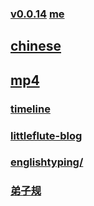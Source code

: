 ### [v0.0.14](https://github.com/shanuan/blog/edit/master/README.md) [me](https://shanuan.github.io/blog/)
## [chinese](chinese)
## [mp4](mp4)
### [timeline](timeline.html)
### [littleflute-blog](https://littleflute.github.io/blog/)
### [englishtyping/](https://shanuan.github.io/englishtyping/)
### [弟子规](https://shanuan.github.io/dizigui/)

<script src="https://www.w3schools.com/lib/w3.js"></script>				
<script src="https://littleflute.github.io/JavaScript/blclass.js"></script>		
<script src="https://littleflute.github.io/JavaScript/blApp.js"></script>	

